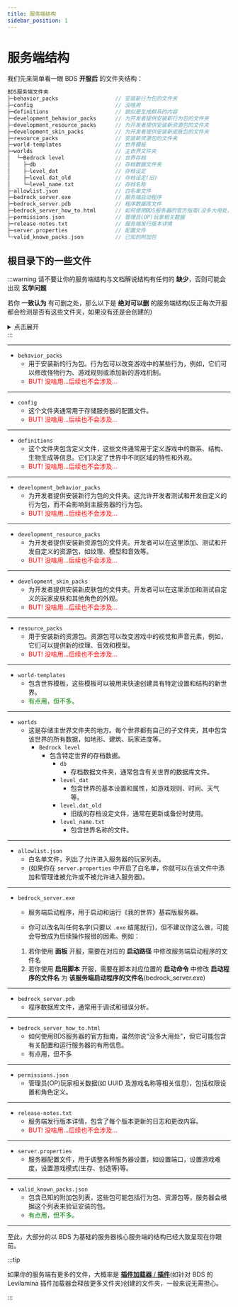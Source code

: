 ```yaml
---
title: 服务端结构
sidebar_position: 1
---
```


# 服务端结构

我们先来简单看一眼 BDS **开服后** 的文件夹结构：

```c
BDS服务端文件夹
├─behavior_packs                  // 安装新行为包的文件夹
├─config                          // 没啥用
├─definitions                     // 貌似是生成群系的内容
├─development_behavior_packs      // 为开发者提供安装新行为包的文件夹
├─development_resource_packs      // 为开发者提供安装新资源包的文件夹
├─development_skin_packs          // 为开发者提供安装新皮肤包的文件夹
├─resource_packs                  // 安装新资源包的文件夹
├─world-templates                 // 世界模板
├─worlds                          // 主世界文件夹
│  └─Bedrock level                // 世界存档
│    ├─db                         // 存档数据文件夹
│    ├─level_dat                  // 存档设定
│    ├─level.dat_old              // 存档设定(旧)
│    └─level_name.txt             // 存档名称
├─allowlist.json                  // 白名单文件
├─bedrock_server.exe              // 服务端启动程序
├─bedrock_server.pdb              // 程序数据库文件
├─bedrock_server_how_to.html      // 如何使用BDS服务器的官方指南(没多大用处，看看就行)
├─permissions.json                // 管理员(OP)玩家相关数据
├─release-notes.txt               // 服务端发行版本详情
├─server.properties               // 配置文件
└─valid_known_packs.json          // 已知的附加包
```

<!-- :::info

对于世界文件夹的详细说明，请前往 **[世界文件架构](what-is-world.md)**

::: -->

## 根目录下的一些文件

:::warning
请不要让你的服务端结构与文档解说结构有任何的 **缺少**，否则可能会出现 **玄学问题**

若你 **一致认为** 有可删之处，那么以下是 **绝对可以删** 的服务端结构(反正每次开服都会检测是否有这些文件夹，如果没有还是会创建的)

<details>
  <summary>点击展开</summary>

- `config`
- development_behavior_packs
- development_resource_packs
- development_skin_packs
- world-templates
- bedrock_server_how_to.html(这个不会自己创建)
- release-notes.txt(这个不会自己创建)
- valid_known_packs.json

</details>
:::

---

- `behavior_packs`
  - 用于安装新的行为包。行为包可以改变游戏中的某些行为，例如，它们可以修改怪物行为、游戏规则或添加新的游戏机制。
  - <font color="red">BUT! 没啥用...后续也不会涉及...</font>

---

- `config`
  - 这个文件夹通常用于存储服务器的配置文件。
  - <font color="red">BUT! 没啥用...后续也不会涉及...</font>

---

- `definitions`
  - 这个文件夹包含定义文件，这些文件通常用于定义游戏中的群系、结构、生物生成等信息。它们决定了世界中不同区域的特性和外观。
  - <font color="red">BUT! 没啥用...后续也不会涉及...</font>

---

- `development_behavior_packs`
  - 为开发者提供安装新行为包的文件夹。这允许开发者测试和开发自定义的行为包，而不会影响到主服务器的行为包。
  - <font color="red">BUT! 没啥用...后续也不会涉及...</font>

---

- `development_resource_packs`
  - 为开发者提供安装新资源包的文件夹。开发者可以在这里添加、测试和开发自定义的资源包，如纹理、模型和音效等。
  - <font color="red">BUT! 没啥用...后续也不会涉及...</font>

---

- `development_skin_packs`
  - 为开发者提供安装新皮肤包的文件夹。开发者可以在这里添加和测试自定义的玩家皮肤和其他角色的外观。
  - <font color="red">BUT! 没啥用...后续也不会涉及...</font>

---

- `resource_packs`
  - 用于安装新的资源包。资源包可以改变游戏中的视觉和声音元素，例如，它们可以提供新的纹理、音效和模型。
  - <font color="red">BUT! 没啥用...后续也不会涉及...</font>

---

- `world-templates`
  - 包含世界模板，这些模板可以被用来快速创建具有特定设置和结构的新世界。
  - <font color="green">有点用，但不多。</font>

---

- `worlds`
  - 这是存储主世界文件夹的地方。每个世界都有自己的子文件夹，其中包含该世界的所有数据，如地形、建筑、玩家进度等。
    - `Bedrock level`
      - 包含特定世界的存档数据。
        - `db`
          - 存档数据文件夹，通常包含有关世界的数据库文件。
        - `level_dat`
          - 包含世界的基本设置和属性，如游戏规则、时间、天气等。
        - `level.dat_old`
          - 旧版的存档设定文件，通常在更新或备份时使用。
        - `level_name.txt`
          - 包含世界名称的文件。

---

- `allowlist.json`
  - 白名单文件，列出了允许进入服务器的玩家列表。
  - (如果你在 `server.properties` 中开启了白名单，你就可以在该文件中添加和管理谁被允许或不被允许进入服务器)。

---

- `bedrock_server.exe`
  - 服务端启动程序，用于启动和运行《我的世界》基岩版服务器。

  - 你可以改名叫任何名字(只要以 `.exe` 结尾就行)，但不建议你这么做，可能会导致成为后续操作报错的因素。例如：
  1. 若你使用 **面板** 开服，需要在对应的 **启动路径** 中修改服务端启动程序的文件名
  2. 若你使用 **启用脚本** 开服，需要在脚本对应位置的 **启动命令** 中修改 **启动程序的文件名** 为 **该服务端启动程序的文件名**(bedrock_server.exe)

---

- `bedrock_server.pdb`
  - 程序数据库文件，通常用于调试和错误分析。

---

- `bedrock_server_how_to.html`
  - 如何使用BDS服务器的官方指南，虽然你说“没多大用处”，但它可能包含有关配置和运行服务器的有用信息。
  - 有点用，但不多

---

- `permissions.json`
  - 管理员(OP)玩家相关数据(如 UUID 及游戏名称等相关信息)，包括权限设置和角色定义。

---

- `release-notes.txt`
  - 服务端发行版本详情，包含了每个版本更新的日志和更改内容。
  - <font color="red">BUT! 没啥用...后续也不会涉及...</font>

---

- `server.properties`
  - 服务器配置文件，用于调整各种服务器设置，如设置端口，设置游戏难度，设置游戏模式(生存、创造等)等。

---

- `valid_known_packs.json`
  - 包含已知的附加包列表，这些包可能包括行为包、资源包等，服务器会根据这个列表来验证安装的包。
  - <font color="green">有点用，但不多。</font>

---

至此，大部分的以 BDS 为基础的服务器核心服务端的结构已经大致呈现在你眼前。

:::tip

如果你的服务端有更多的文件，大概率是 [**插件加载器** / **插件**](../../process/plugins/plugins-loader-choose.md)(如针对 BDS 的 Levilamina 插件加载器会释放更多文件夹)创建的文件夹，一般来说无需担心。

:::
